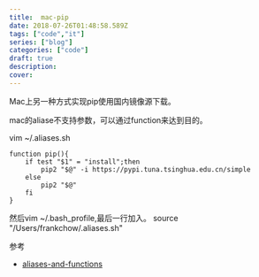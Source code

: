 ```yaml
---
title:  mac-pip
date: 2018-07-26T01:48:58.589Z
tags: ["code","it"]
series: ["blog"]
categories: ["code"]
draft: true
description:
cover: 
---
```


Mac上另一种方式实现pip使用国内镜像源下载。

mac的aliase不支持参数，可以通过function来达到目的。

vim ~/.aliases.sh
```
function pip(){
    if test "$1" = "install";then
        pip2 "$@" -i https://pypi.tuna.tsinghua.edu.cn/simple
    else
        pip2 "$@"
    fi
}
```
然后vim ~/.bash_profile,最后一行加入。
source "/Users/frankchow/.aliases.sh"

参考
- [aliases-and-functions](https://ashleynolan.co.uk/blog/beginners-guide-to-terminal-aliases-and-functions)